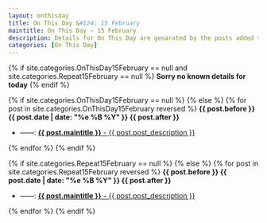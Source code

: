 ```yaml
---
layout: onthisday
title: On This Day &#124; 15 February
maintitle: On This Day — 15 February
description: Details for On This Day are genarated by the posts added to the website so the content is subject to changes/updates over time.
categories: [On This Day]
---
```


{% if site.categories.OnThisDay15February == null and site.categories.Repeat15February == null %}
<strong>Sorry no known details for today</strong>
{% endif %}

{% if site.categories.OnThisDay15February == null %}
{% else %}
{% for post in site.categories.OnThisDay15February reversed %}
<strong>{{ post.before }} {{ post.date | date: "%e %B %Y" }} {{ post.after }}</strong>
<ul>
<li> ——: <a href="{{ post.url }}"><strong>{{ post.maintitle }}</strong> - {{ post.post_description }}</a></li>
</ul>
{% endfor %}
{% endif %}

{% if site.categories.Repeat15February == null %}
{% else %}
{% for post in site.categories.Repeat15February reversed %}
<strong>{{ post.before }} {{ post.date | date: "%e %B %Y" }} {{ post.after }}</strong>
<ul>
<li> ——: <a href="{{ post.url }}"><strong>{{ post.maintitle }}</strong> - {{ post.post_description }}</a></li>
</ul>
{% endfor %}
{% endif %}
